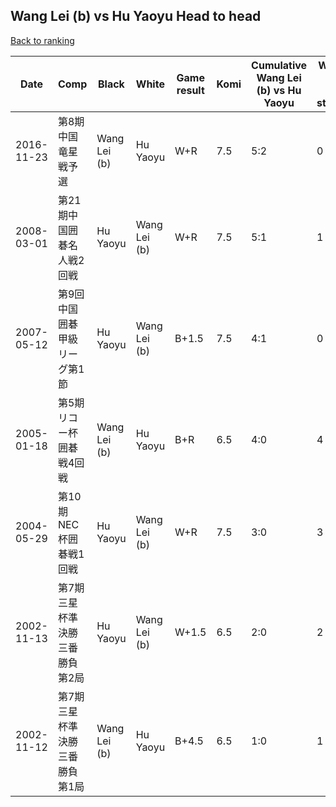 ## Wang Lei (b) vs Hu Yaoyu Head to head

[Back to ranking](../../index.md)




| **Date** | **Comp** | **Black** | **White** | **Game result** | **Komi** | **Cumulative Wang Lei (b) vs Hu Yaoyu** | **Wang Lei (b) streak** | **Hu Yaoyu streak** | 
| --- | --- | --- | --- | --- | --- | --- | --- | --- |
| 2016-11-23 | 第8期中国竜星戦予選 | Wang Lei (b) | Hu Yaoyu | W+R | 7.5 | 5:2 | 0 | 1 | 
| 2008-03-01 | 第21期中国囲碁名人戦2回戦 | Hu Yaoyu | Wang Lei (b) | W+R | 7.5 | 5:1 | 1 | 0 | 
| 2007-05-12 | 第9回中国囲碁甲級リーグ第1節 | Hu Yaoyu | Wang Lei (b) | B+1.5 | 7.5 | 4:1 | 0 | 1 | 
| 2005-01-18 | 第5期リコー杯囲碁戦4回戦 | Wang Lei (b) | Hu Yaoyu | B+R | 6.5 | 4:0 | 4 | 0 | 
| 2004-05-29 | 第10期NEC杯囲碁戦1回戦 | Hu Yaoyu | Wang Lei (b) | W+R | 7.5 | 3:0 | 3 | 0 | 
| 2002-11-13 | 第7期三星杯準決勝三番勝負第2局 | Hu Yaoyu | Wang Lei (b) | W+1.5 | 6.5 | 2:0 | 2 | 0 | 
| 2002-11-12 | 第7期三星杯準決勝三番勝負第1局 | Wang Lei (b) | Hu Yaoyu | B+4.5 | 6.5 | 1:0 | 1 | 0 |




